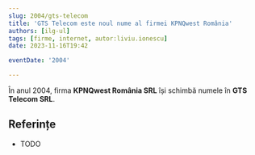 ```yaml
---
slug: 2004/gts-telecom
title: 'GTS Telecom este noul nume al firmei KPNQwest România'
authors: [ilg-ul]
tags: [firme, internet, autor:liviu.ionescu]
date: 2023-11-16T19:42

eventDate: '2004'

---
```


În anul 2004, firma **KPNQwest România SRL** își schimbă numele în
**GTS Telecom SRL**.

<!-- truncate -->

## Referințe

- TODO
